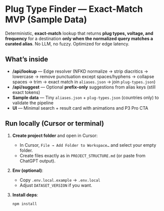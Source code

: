 # Plug Type Finder — Exact-Match MVP (Sample Data)

Deterministic, **exact-match** lookup that returns **plug types, voltage, and frequency** for a destination **only when the normalized query matches a curated alias**. No LLM, no fuzzy. Optimized for edge latency.

## What’s inside

- **/api/lookup** — Edge resolver (NFKD normalize → strip diacritics → lowercase → remove punctuation except spaces/hyphens → collapse spaces → trim → exact match in `aliases.json` → join `plug-types.json`)
- **/api/suggest** — Optional **prefix-only** suggestions from alias keys (still exact tokens)
- **Sample data** — Tiny `aliases.json` + `plug-types.json` (countries only) to validate the pipeline
- **UI** — Minimal search + result card with animations and P3 Pro CTA

## Run locally (Cursor or terminal)

1. **Create project folder** and open in Cursor:
   - In Cursor, `File → Add Folder to Workspace…` and select your empty folder.
   - Create files exactly as in `PROJECT_STRUCTURE.md` (or paste from ChatGPT output).

2. **Env (optional)**:
   - Copy `.env.local.example` → `.env.local`
   - Adjust `DATASET_VERSION` if you want.

3. **Install deps**:
   ```bash
   npm install
